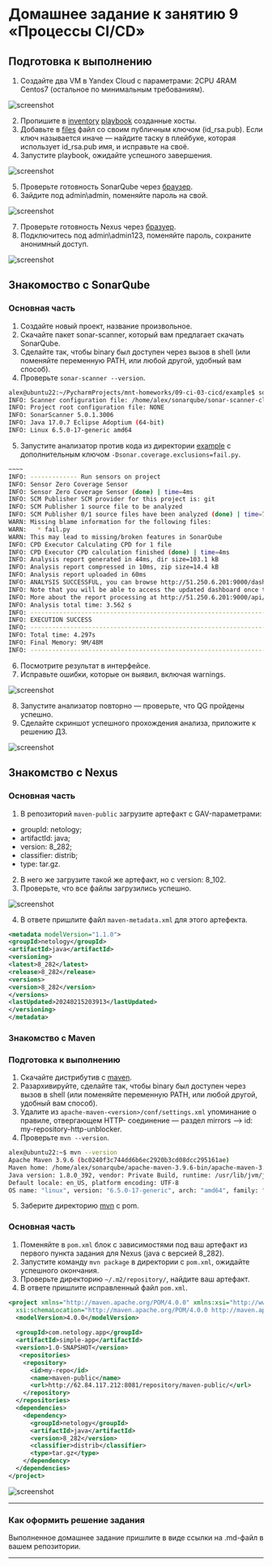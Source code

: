 # Домашнее задание к занятию 9 «Процессы CI/CD»

## Подготовка к выполнению

1. Создайте два VM в Yandex Cloud с параметрами: 2CPU 4RAM Centos7 (остальное по минимальным требованиям).

![screenshot](https://github.com/AlexeyD3/mnt-homeworks/blob/ci-03-cidi/09-ci-03-cicd/img/2024-02-15_22-32-21.png?raw=true)

2. Пропишите в [inventory](./infrastructure/inventory/cicd/hosts.yml) [playbook](./infrastructure/site.yml) созданные хосты.
3. Добавьте в [files](./infrastructure/files/) файл со своим публичным ключом (id_rsa.pub). Если ключ называется иначе — найдите таску в плейбуке, которая использует id_rsa.pub имя, и исправьте на своё.
4. Запустите playbook, ожидайте успешного завершения.

![screenshot](https://github.com/AlexeyD3/mnt-homeworks/blob/ci-03-cidi/09-ci-03-cicd/img/Screenshot%20from%202024-02-15%2022-49-07.png?raw=true)

5. Проверьте готовность SonarQube через [браузер](http://localhost:9000).
6. Зайдите под admin\admin, поменяйте пароль на свой.

![screenshot](https://github.com/AlexeyD3/mnt-homeworks/blob/ci-03-cidi/09-ci-03-cicd/img/Screenshot%20from%202024-02-15%2022-53-28.png?raw=true)

7.  Проверьте готовность Nexus через [бразуер](http://localhost:8081).
8. Подключитесь под admin\admin123, поменяйте пароль, сохраните анонимный доступ.

![screenshot](https://github.com/AlexeyD3/mnt-homeworks/blob/ci-03-cidi/09-ci-03-cicd/img/Screenshot%20from%202024-02-15%2022-58-43.png?raw=true)

## Знакомоство с SonarQube

### Основная часть

1. Создайте новый проект, название произвольное.
2. Скачайте пакет sonar-scanner, который вам предлагает скачать SonarQube.
3. Сделайте так, чтобы binary был доступен через вызов в shell (или поменяйте переменную PATH, или любой другой, удобный вам способ).
4. Проверьте `sonar-scanner --version`.

```bash
alex@ubuntu22:~/PycharmProjects/mnt-homeworks/09-ci-03-cicd/example$ sonar-scanner --version
INFO: Scanner configuration file: /home/alex/sonarqube/sonar-scanner-cli-5.0.1.3006-linux/conf/sonar-scanner.properties
INFO: Project root configuration file: NONE
INFO: SonarScanner 5.0.1.3006
INFO: Java 17.0.7 Eclipse Adoptium (64-bit)
INFO: Linux 6.5.0-17-generic amd64
```


5. Запустите анализатор против кода из директории [example](./example) с дополнительным ключом `-Dsonar.coverage.exclusions=fail.py`.
```bash
~~~~
INFO: ------------- Run sensors on project
INFO: Sensor Zero Coverage Sensor
INFO: Sensor Zero Coverage Sensor (done) | time=4ms
INFO: SCM Publisher SCM provider for this project is: git
INFO: SCM Publisher 1 source file to be analyzed
INFO: SCM Publisher 0/1 source files have been analyzed (done) | time=79ms
WARN: Missing blame information for the following files:
WARN:   * fail.py
WARN: This may lead to missing/broken features in SonarQube
INFO: CPD Executor Calculating CPD for 1 file
INFO: CPD Executor CPD calculation finished (done) | time=4ms
INFO: Analysis report generated in 44ms, dir size=103.1 kB
INFO: Analysis report compressed in 10ms, zip size=14.4 kB
INFO: Analysis report uploaded in 60ms
INFO: ANALYSIS SUCCESSFUL, you can browse http://51.250.6.201:9000/dashboard?id=Netology
INFO: Note that you will be able to access the updated dashboard once the server has processed the submitted analysis report
INFO: More about the report processing at http://51.250.6.201:9000/api/ce/task?id=AY2uc1-shvyzIkSYNpBN
INFO: Analysis total time: 3.562 s
INFO: ------------------------------------------------------------------------
INFO: EXECUTION SUCCESS
INFO: ------------------------------------------------------------------------
INFO: Total time: 4.297s
INFO: Final Memory: 9M/48M
INFO: ------------------------------------------------------------------------

```
6. Посмотрите результат в интерфейсе.
7. Исправьте ошибки, которые он выявил, включая warnings.

![screenshot](https://github.com/AlexeyD3/mnt-homeworks/blob/ci-03-cidi/09-ci-03-cicd/img/Screenshot%20from%202024-02-15%2023-15-51.png?raw=true)

8. Запустите анализатор повторно — проверьте, что QG пройдены успешно.
9. Сделайте скриншот успешного прохождения анализа, приложите к решению ДЗ.

![screenshot](https://github.com/AlexeyD3/mnt-homeworks/blob/ci-03-cidi/09-ci-03-cicd/img/Screenshot%20from%202024-02-15%2023-27-23.png?raw=true)

## Знакомство с Nexus

### Основная часть

1. В репозиторий `maven-public` загрузите артефакт с GAV-параметрами:

 *    groupId: netology;
 *    artifactId: java;
 *    version: 8_282;
 *    classifier: distrib;
 *    type: tar.gz.
   
2. В него же загрузите такой же артефакт, но с version: 8_102.
3. Проверьте, что все файлы загрузились успешно.

![screenshot](https://github.com/AlexeyD3/mnt-homeworks/blob/ci-03-cidi/09-ci-03-cicd/img/Screenshot%20from%202024-02-15%2023-59-48.png?raw=true)

4. В ответе пришлите файл `maven-metadata.xml` для этого артефекта.
```xml
<metadata modelVersion="1.1.0">
<groupId>netology</groupId>
<artifactId>java</artifactId>
<versioning>
<latest>8_282</latest>
<release>8_282</release>
<versions>
<version>8_282</version>
</versions>
<lastUpdated>20240215203913</lastUpdated>
</versioning>
</metadata>
```

### Знакомство с Maven

### Подготовка к выполнению

1. Скачайте дистрибутив с [maven](https://maven.apache.org/download.cgi).
2. Разархивируйте, сделайте так, чтобы binary был доступен через вызов в shell (или поменяйте переменную PATH, или любой другой, удобный вам способ).
3. Удалите из `apache-maven-<version>/conf/settings.xml` упоминание о правиле, отвергающем HTTP- соединение — раздел mirrors —> id: my-repository-http-unblocker.
4. Проверьте `mvn --version`.

```bash
alex@ubuntu22:~$ mvn --version
Apache Maven 3.9.6 (bc0240f3c744dd6b6ec2920b3cd08dcc295161ae)
Maven home: /home/alex/sonarqube/apache-maven-3.9.6-bin/apache-maven-3.9.6
Java version: 1.8.0_392, vendor: Private Build, runtime: /usr/lib/jvm/java-8-openjdk-amd64/jre
Default locale: en_US, platform encoding: UTF-8
OS name: "linux", version: "6.5.0-17-generic", arch: "amd64", family: "unix"

```

5. Заберите директорию [mvn](./mvn) с pom.

### Основная часть

1. Поменяйте в `pom.xml` блок с зависимостями под ваш артефакт из первого пункта задания для Nexus (java с версией 8_282).
2. Запустите команду `mvn package` в директории с `pom.xml`, ожидайте успешного окончания.
3. Проверьте директорию `~/.m2/repository/`, найдите ваш артефакт.
4. В ответе пришлите исправленный файл `pom.xml`.

```xml
<project xmlns="http://maven.apache.org/POM/4.0.0" xmlns:xsi="http://www.w3.org/2001/XMLSchema-instance"
  xsi:schemaLocation="http://maven.apache.org/POM/4.0.0 http://maven.apache.org/xsd/maven-4.0.0.xsd">
  <modelVersion>4.0.0</modelVersion>
 
  <groupId>com.netology.app</groupId>
  <artifactId>simple-app</artifactId>
  <version>1.0-SNAPSHOT</version>
   <repositories>
    <repository>
      <id>my-repo</id>
      <name>maven-public</name>
      <url>http://62.84.117.212:8081/repository/maven-public/</url>
    </repository>
  </repositories>
  <dependencies>
    <dependency>
      <groupId>netology</groupId>
      <artifactId>java</artifactId>
      <version>8_282</version>
      <classifier>distrib</classifier>
      <type>tar.gz</type>
    </dependency>
  </dependencies>
</project>

```


![screenshot](https://github.com/AlexeyD3/mnt-homeworks/blob/ci-03-cidi/09-ci-03-cicd/img/Screenshot%20from%202024-02-16%2000-07-55.png?raw=true)

---

### Как оформить решение задания

Выполненное домашнее задание пришлите в виде ссылки на .md-файл в вашем репозитории.

---
